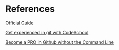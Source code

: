 
# References

[Official Guide](https://git-scm.com/)

[Get experienced in git with CodeSchool](https://www.codeschool.com/paths/git)

[Become a PRO in Github without the Command Line](https://learn.wheelhouse.io/)
